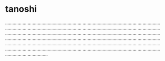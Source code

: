 # tanoshi

..........................................................................................................................................................................................................................................................................................................................................................................................................................................................................................................................................................................................................................................................................................................................................................................................................